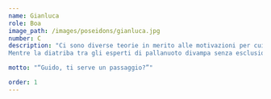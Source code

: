 ```yaml
---
name: Gianluca
role: Boa
image_path: /images/poseidons/gianluca.jpg
number: C
description: "Ci sono diverse teorie in merito alle motivazioni per cui l’ensemble dei Poseidon abbia votato ll’unanimità Gianlu come capitano al momento della fondazione della squadra: alcuni studiosi sostengono sia avvenuto perché è uno dei pallanuotisti più esperti del gruppo, avendo già avuto ottimi trascorsi in altre formazioni lombarde, caratteristiche che lo portano a essere sempre tanto ordinato quanto efficiente in campo; secondo altri è in virtù del suo carisma trascinante e la preponderanza fisica che ne fanno un centroboa invidiatoci da molte delle compagini pallanuotistiche dell’asse Lombardia – Triveneto – Liguria; secondo altri ancora è per la sua abilità innata nella creazione di modelli animati con PowerPoint. 
Mentre la diatriba tra gli esperti di pallanuoto divampa senza esclusione di colpi, noi ci godiamo il Cap. "

motto: "“Guido, ti serve un passaggio?”"

order: 1
---
```


